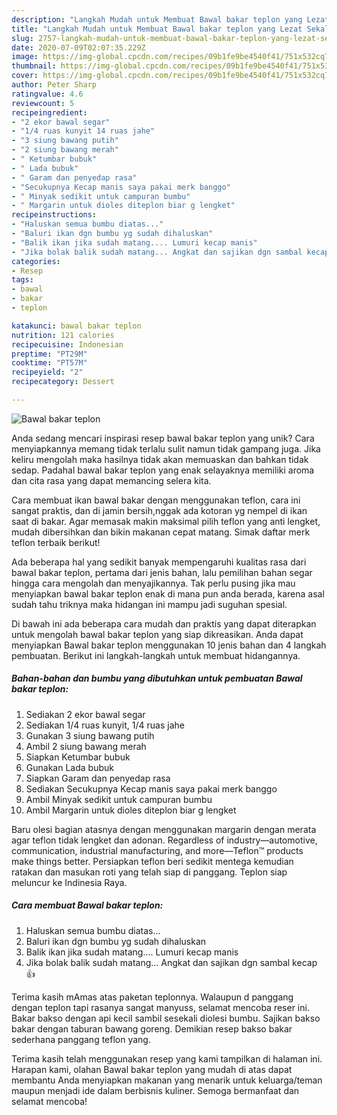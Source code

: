 ```yaml
---
description: "Langkah Mudah untuk Membuat Bawal bakar teplon yang Lezat Sekali"
title: "Langkah Mudah untuk Membuat Bawal bakar teplon yang Lezat Sekali"
slug: 2757-langkah-mudah-untuk-membuat-bawal-bakar-teplon-yang-lezat-sekali
date: 2020-07-09T02:07:35.229Z
image: https://img-global.cpcdn.com/recipes/09b1fe9be4540f41/751x532cq70/bawal-bakar-teplon-foto-resep-utama.jpg
thumbnail: https://img-global.cpcdn.com/recipes/09b1fe9be4540f41/751x532cq70/bawal-bakar-teplon-foto-resep-utama.jpg
cover: https://img-global.cpcdn.com/recipes/09b1fe9be4540f41/751x532cq70/bawal-bakar-teplon-foto-resep-utama.jpg
author: Peter Sharp
ratingvalue: 4.6
reviewcount: 5
recipeingredient:
- "2 ekor bawal segar"
- "1/4 ruas kunyit 14 ruas jahe"
- "3 siung bawang putih"
- "2 siung bawang merah"
- " Ketumbar bubuk"
- " Lada bubuk"
- " Garam dan penyedap rasa"
- "Secukupnya Kecap manis saya pakai merk banggo"
- " Minyak sedikit untuk campuran bumbu"
- " Margarin untuk dioles diteplon biar g lengket"
recipeinstructions:
- "Haluskan semua bumbu diatas..."
- "Baluri ikan dgn bumbu yg sudah dihaluskan"
- "Balik ikan jika sudah matang.... Lumuri kecap manis"
- "Jika bolak balik sudah matang... Angkat dan sajikan dgn sambal kecap 👍"
categories:
- Resep
tags:
- bawal
- bakar
- teplon

katakunci: bawal bakar teplon 
nutrition: 121 calories
recipecuisine: Indonesian
preptime: "PT29M"
cooktime: "PT57M"
recipeyield: "2"
recipecategory: Dessert

---
```



![Bawal bakar teplon](https://img-global.cpcdn.com/recipes/09b1fe9be4540f41/751x532cq70/bawal-bakar-teplon-foto-resep-utama.jpg)

Anda sedang mencari inspirasi resep bawal bakar teplon yang unik? Cara menyiapkannya memang tidak terlalu sulit namun tidak gampang juga. Jika keliru mengolah maka hasilnya tidak akan memuaskan dan bahkan tidak sedap. Padahal bawal bakar teplon yang enak selayaknya memiliki aroma dan cita rasa yang dapat memancing selera kita.

Cara membuat ikan bawal bakar dengan menggunakan teflon, cara ini sangat praktis, dan di jamin bersih,nggak ada kotoran yg nempel di ikan saat di bakar. Agar memasak makin maksimal pilih teflon yang anti lengket, mudah dibersihkan dan bikin makanan cepat matang. Simak daftar merk teflon terbaik berikut!

Ada beberapa hal yang sedikit banyak mempengaruhi kualitas rasa dari bawal bakar teplon, pertama dari jenis bahan, lalu pemilihan bahan segar hingga cara mengolah dan menyajikannya. Tak perlu pusing jika mau menyiapkan bawal bakar teplon enak di mana pun anda berada, karena asal sudah tahu triknya maka hidangan ini mampu jadi suguhan spesial.


Di bawah ini ada beberapa cara mudah dan praktis yang dapat diterapkan untuk mengolah bawal bakar teplon yang siap dikreasikan. Anda dapat menyiapkan Bawal bakar teplon menggunakan 10 jenis bahan dan 4 langkah pembuatan. Berikut ini langkah-langkah untuk membuat hidangannya.

<!--inarticleads1-->

##### Bahan-bahan dan bumbu yang dibutuhkan untuk pembuatan Bawal bakar teplon:

1. Sediakan 2 ekor bawal segar
1. Sediakan 1/4 ruas kunyit, 1/4 ruas jahe
1. Gunakan 3 siung bawang putih
1. Ambil 2 siung bawang merah
1. Siapkan  Ketumbar bubuk
1. Gunakan  Lada bubuk
1. Siapkan  Garam dan penyedap rasa
1. Sediakan Secukupnya Kecap manis saya pakai merk banggo
1. Ambil  Minyak sedikit untuk campuran bumbu
1. Ambil  Margarin untuk dioles diteplon biar g lengket


Baru olesi bagian atasnya dengan menggunakan margarin dengan merata agar teflon tidak lengket dan adonan. Regardless of industry—automotive, communication, industrial manufacturing, and more—Teflon™ products make things better. Persiapkan teflon beri sedikit mentega kemudian ratakan dan masukan roti yang telah siap di panggang. Teplon siap meluncur ke Indinesia Raya. 

<!--inarticleads2-->

##### Cara membuat Bawal bakar teplon:

1. Haluskan semua bumbu diatas...
1. Baluri ikan dgn bumbu yg sudah dihaluskan
1. Balik ikan jika sudah matang.... Lumuri kecap manis
1. Jika bolak balik sudah matang... Angkat dan sajikan dgn sambal kecap 👍


Terima kasih mAmas atas paketan teplonnya. Walaupun d panggang dengan teplon tapi rasanya sangat manyuss, selamat mencoba reser ini. Bakar bakso dengan api kecil sambil sesekali diolesi bumbu. Sajikan bakso bakar dengan taburan bawang goreng. Demikian resep bakso bakar sederhana panggang teflon yang. 

Terima kasih telah menggunakan resep yang kami tampilkan di halaman ini. Harapan kami, olahan Bawal bakar teplon yang mudah di atas dapat membantu Anda menyiapkan makanan yang menarik untuk keluarga/teman maupun menjadi ide dalam berbisnis kuliner. Semoga bermanfaat dan selamat mencoba!
